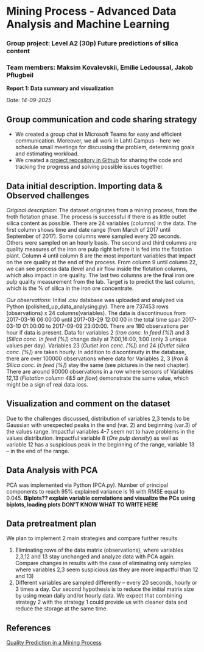# Mining Process - Advanced Data Analysis and Machine Learning 
### Group project: Level A2 (30p) Future predictions of silica content
### Team members: Maksim Kovalevskii, Emilie Ledoussal, Jakob Pflugbeil 

**Report 1: Data summary and visualization** 

*Date: 14-09-2025*
## Group communication and code sharing strategy
- We created a group chat in Microsoft Teams for easy and efficient communication. Moreover, we all work in Lahti Campus - here we schedule small meetings for discussing the problem, determining goals and estimating workload. 
- We created a [project repository in Github](https://github.com/EmiliLed/Advanced-Data-Analysis-Mining-Project) for sharing the code and tracking the progress and solving possible issues together. 

## Data initial description. Importing data & Observed challenges
*Original description*: The dataset originates from a mining process, from the froth flotation phase. The process is successful if there is as little outlet silica content as possible. There are 24 variables (columns) in the data. The first column shows time and date range (from March of 2017 until September of 2017). Some columns were sampled every 20 seconds. Others were sampled on an hourly basis. The second and third columns are quality measures of the iron ore pulp right before it is fed into the flotation plant. Column 4 until column 8 are the most important variables that impact on the ore quality at the end of the process. From column 9 until column 22, we can see process data (level and air flow inside the flotation columns, which also impact in ore quality. The last two columns are the final iron ore pulp quality measurement from the lab. Target is to predict the last column, which is the % of silica in the iron ore concentrate.

*Our observations*: Initial .csv database was uploaded and analyzed via Python (polished_up_data_analysing.py). There are 737453 rows (observations) x 24 columns(variables). The data is discontinuous from 2017-03-16 06:00:00 until 2017-03-29 12:00:00 in the total time span 2017-03-10 01:00:00 to 2017-09-09 23:00:00. There are 180 observations per hour if data is present. Data for variables 2 (*Iron conc. In feed [%]*) and 3 (*Silica conc. In feed [%]*) change daily at 7:00,16:00, 1:00 (only 3 unique values per day). Variables 23 (*Outlet iron conc. [%]*) and 24 (*Outlet silica conc. [%]*) are taken hourly. In addition to discontinuity in the database, there are over 100000 observations where data for Variables 2, 3 (*Iron & Silica conc. In feed [%]*) stay the same (see pictures in the next chapter). There are around 90000 observations in a row where sensors of Variables 12,13 (*Flotation column 4&5 air flow*) demonstrate the same value, which might be a sign of real data loss. 


## Visualization and comment on the dataset

Due to the challenges discussed, distribution of variables 2,3 tends to be Gaussian with unexpected peaks in the end (var. 2) and beginning (var.3) of the values range. Impactful variables 4-7 seem not to have problems in the values distribution. Impactful variable 8 (*Ore pulp density*) as well as variable 12 has a suspicious peak in the beginning of the range, variable 13 – in the end of the range. 

## Data Analysis with PCA
PCA was implemented via Python (PCA.py). Number of principal components to reach 95% explained variance is 16 with RMSE equal to 0.045.
**Biplots?? explain variable correlations and visualize the PCs using biplots, loading plots DON’T KNOW WHAT TO WRITE HERE**

## Data pretreatment plan
We plan to implement 2 main strategies and compare further results
1.	Eliminating rows of the data matrix (observations), where variables 2,3,12 and 13 stay unchanged and analyze data with PCA again. Compare changes in results with the case of eliminating only samples where variables 2,3 seem suspicious (as they are more impactful than 12 and 13)
2.	Different variables are sampled differently – every 20 seconds, hourly or 3 times a day. Our second hypothesis is to reduce the initial matrix size by using mean daily and/or hourly data. We expect that combining strategy 2 with the strategy 1 could provide us with cleaner data and reduce the storage at the same time. 

## References
[Quality Prediction in a Mining Process](https://www.kaggle.com/datasets/edumagalhaes/quality-prediction-in-a-mining-process/data)
